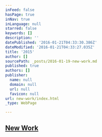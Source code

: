 ```yaml
---
inFeed: false
hasPage: true
inNav: true
inLanguage: null
starred: false
keywords: []
description: ''
datePublished: '2016-01-21T04:33:30.386Z'
dateModified: '2016-01-21T04:33:27.035Z'
title: '2015'
author: []
sourcePath: _posts/2016-01-19-new-work.md
published: true
authors: []
publisher:
  name: null
  domain: null
  url: null
  favicon: null
url: new-work/index.html
_type: WebPage

---
```

## [New Work][0]

[0]: https://www.instagram.com/the.creationist/